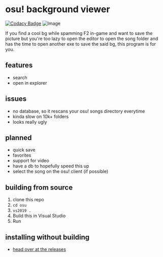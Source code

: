 # osu! background viewer

[![Codacy Badge](https://api.codacy.com/project/badge/Grade/29cb201e291b4d8fa9b8d2392c3b7077)](https://www.codacy.com/manual/0x4kgi/osuBackgroundViewer?utm_source=github.com&amp;utm_medium=referral&amp;utm_content=0x4kgi/osuBackgroundViewer&amp;utm_campaign=Badge_Grade)
![Image](https://i.imgur.com/saxtKc4.png)


If you find a cool bg while spamming F2 in-game and want to save the picture but you're too lazy to open the editor to open the song folder and has the time to open another exe to save the said bg, this program is for you.

## features

* search
* open in explorer

## issues

* no database, so it rescans your osu! songs directory everytime
* kinda slow on 10k+ folders
* looks really ugly

## planned

* quick save
* favorites
* support for video
* have a db to hopefully speed this up
* select the song on the osu! client (if possible)

## building from source

1. clone this repo
2. `cd osu`
3. `vs2019 .`
4. Build this in Visual Studio
5. Run

## installing without building

* [head over at the releases](https://github.com/0x4kgi/osuBackgroundViewer/releases)

